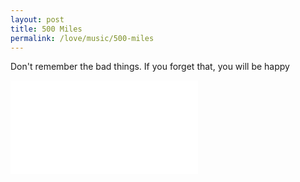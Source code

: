 ```yaml
---
layout: post
title: 500 Miles
permalink: /love/music/500-miles
---
```


Don't remember the bad things. If you forget that, you will be happy

<iframe src="//player.bilibili.com/player.html?aid=438215786&bvid=BV1Cj411u7QV&cid=1045109154&page=1" scrolling="no" border="0" frameborder="no" framespacing="0" allowfullscreen="true"> </iframe>
